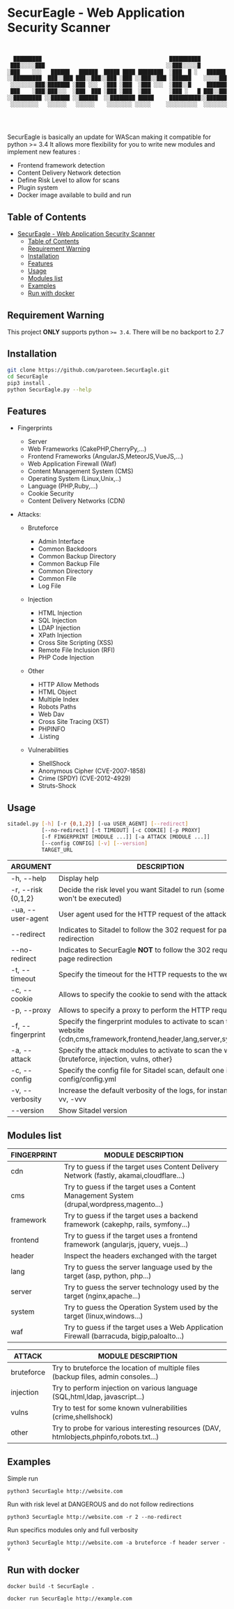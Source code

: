 
# SecurEagle - Web Application Security Scanner

```bash
            

  █████████                                         ██████████                    ████             
 ███░░░░░███                                       ░░███░░░░░█                   ░░███             
░███    ░░░   ██████   ██████  █████ ████ ████████  ░███  █ ░   ██████    ███████ ░███   ██████    
░░█████████  ███░░███ ███░░███░░███ ░███ ░░███░░███ ░██████    ░░░░░███  ███░░███ ░███  ███░░███   
 ░░░░░░░░███░███████ ░███ ░░░  ░███ ░███  ░███ ░░░  ░███░░█     ███████ ░███ ░███ ░███ ░███████    
 ███    ░███░███░░░  ░███  ███ ░███ ░███  ░███      ░███ ░   █ ███░░███ ░███ ░███ ░███ ░███░░░     
░░█████████ ░░██████ ░░██████  ░░████████ █████     ██████████░░████████░░███████ █████░░██████    
 ░░░░░░░░░   ░░░░░░   ░░░░░░    ░░░░░░░░ ░░░░░     ░░░░░░░░░░  ░░░░░░░░  ░░░░░███░░░░░  ░░░░░░     
                                                                         ███ ░███                  
                                                                        ░░██████                   
                                                                         ░░░░░░                    
```


SecurEagle is basically an update for WAScan making it compatible for python >= 3.4
It allows more flexibility for you to write new modules and implement new features :

- Frontend framework detection
- Content Delivery Network detection
- Define Risk Level to allow for scans
- Plugin system
- Docker image available to build and run

## Table of Contents

- [SecurEagle - Web Application Security Scanner](#SecurEagle---web-application-security-scanner)
  - [Table of Contents](#table-of-contents)
  - [Requirement Warning](#requirement-warning)
  - [Installation](#installation)
  - [Features](#features)
  - [Usage](#usage)
  - [Modules list](#modules-list)
  - [Examples](#examples)
  - [Run with docker](#run-with-docker)

## Requirement Warning

 This project **ONLY** supports python `>= 3.4`. There will be no backport to 2.7

## Installation

```bash
git clone https://github.com/paroteen.SecurEagle.git
cd SecurEagle
pip3 install .
python SecurEagle.py --help
```

## Features

- Fingerprints
  - Server
  - Web Frameworks (CakePHP,CherryPy,...)
  - Frontend Frameworks (AngularJS,MeteorJS,VueJS,...)
  - Web Application Firewall (Waf)
  - Content Management System (CMS)
  - Operating System (Linux,Unix,..)
  - Language (PHP,Ruby,...)
  - Cookie Security
  - Content Delivery Networks (CDN)

- Attacks:
  - Bruteforce
    - Admin Interface
    - Common Backdoors
    - Common Backup Directory
    - Common Backup File
    - Common Directory
    - Common File
    - Log File

  - Injection
    - HTML Injection
    - SQL Injection
    - LDAP Injection
    - XPath Injection
    - Cross Site Scripting (XSS)
    - Remote File Inclusion (RFI)
    - PHP Code Injection

  - Other
    - HTTP Allow Methods
    - HTML Object
    - Multiple Index
    - Robots Paths
    - Web Dav
    - Cross Site Tracing (XST)
    - PHPINFO
    - .Listing

  - Vulnerabilities
    - ShellShock
    - Anonymous Cipher (CVE-2007-1858)
    - Crime (SPDY) (CVE-2012-4929)
    - Struts-Shock

## Usage

```bash
sitadel.py [-h] [-r {0,1,2}] [-ua USER_AGENT] [--redirect]
           [--no-redirect] [-t TIMEOUT] [-c COOKIE] [-p PROXY]
           [-f FINGERPRINT [MODULE ...]] [-a ATTACK [MODULE ...]]
           [--config CONFIG] [-v] [--version]
           TARGET_URL
```

| ARGUMENT               | DESCRIPTION                                                                               |
| ---------------------- | ----------------------------------------------------------------------------------------- |
| -h, --help         | Display help |
| -r, --risk {0,1,2}        | Decide the risk level you want Sitadel to run (some attacks won't be executed)          |
| -ua, --user-agent       | User agent used for the HTTP request of the attacks          |
| --redirect      | Indicates to Sitadel to follow the 302 request for page redirection                                          |
| --no-redirect             | Indicates to SecurEagle **NOT** to follow the 302 request for page redirection                |
| -t, --timeout                    | Specify the timeout for the HTTP requests to the website                                          |
| -c, --cookie          | Allows to specify the cookie to send with the attack requests                                                              |
| -p, --proxy  | Allows to specify a proxy to perform the HTTP requests               |
| -f, --fingerprint             | Specify the fingerprint modules to activate to scan the website {cdn,cms,framework,frontend,header,lang,server,system,waf} |
| -a, --attack           | Specify the attack modules to activate to scan the website {bruteforce, injection, vulns, other}      |
| -c, --config           | Specify the config file for Sitadel scan, default one is in config/config.yml      |
| -v, --verbosity          | Increase the default verbosity of the logs, for instance: -v , -vv, -vvv                                                      |
| --version          | Show Sitadel version                                                                       |

## Modules list

| FINGERPRINT   | MODULE DESCRIPTION                                                                               |
| ------------- | ----------------------------------------------------------------------------------------- |
| cdn   | Try to guess if the target uses Content Delivery Network (fastly, akamai,cloudflare...) |
| cms        | Try to guess if the target uses a Content Management System (drupal,wordpress,magento...)          |
| framework        | Try to guess if the target uses a backend framework (cakephp, rails, symfony...)          |
| frontend        | Try to guess if the target uses a frontend framework (angularjs, jquery, vuejs...)         |
| header        | Inspect the headers exchanged with the target          |
| lang        | Try to guess the server language used by the target (asp, python, php...)         |
| server        | Try to guess the server technology used by the target (nginx,apache...)          |
| system        | Try to guess the Operation System used by the target (linux,windows...)          |
| waf        | Try to guess if the target uses a Web Application Firewall (barracuda, bigip,paloalto...)          

| ATTACK   | MODULE DESCRIPTION                                                                               |
| ------------- | ----------------------------------------------------------------------------------------- |
| bruteforce   | Try to bruteforce the location of multiple files (backup files, admin consoles...) |
| injection        | Try to perform injection on various language (SQL,html,ldap, javascript...)          |
| vulns        | Try to test for some known vulnerabilities (crime,shellshock)          |
| other        | Try to probe for various interesting resources (DAV, htmlobjects,phpinfo,robots.txt...)          |

## Examples

Simple run

`python3 SecurEagle http://website.com`

Run with risk level at DANGEROUS and do not follow redirections

`python3 SecurEagle http://website.com -r 2 --no-redirect`

Run specifics modules only and full verbosity

`python3 SecurEagle http://website.com -a bruteforce -f header server -v`

## Run with docker

`docker build -t SecurEagle .`

`docker run SecurEagle http://example.com`
